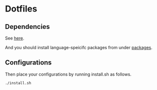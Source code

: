 # Dotfiles

## Dependencies

See [here](./dependencies.md).

And you should install language-speicifc packages from under [packages](./packages).

## Configurations

Then place your configurations by running install.sh as follows.

```shell-session
./install.sh
```
